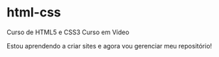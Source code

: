 # html-css
  Curso de HTML5 e CSS3 Curso em Vídeo 
 
  Estou aprendendo a criar sites e agora vou gerenciar meu repositório!
